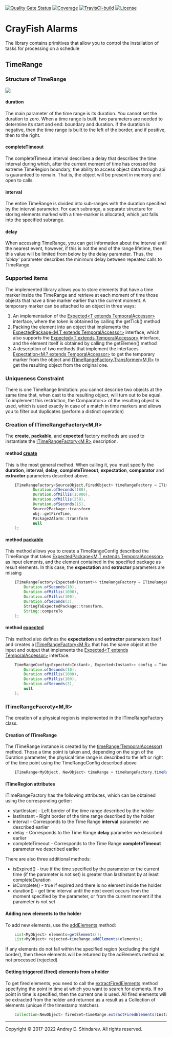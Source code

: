 [![Quality Gate Status](https://sonarcloud.io/api/project_badges/measure?project=sftwnd_crayfish_alarms&metric=alert_status)](https://sonarcloud.io/summary/new_code?id=sftwnd_crayfish_alarms)
[![Coverage](https://sonarcloud.io/api/project_badges/measure?project=sftwnd_crayfish_alarms&metric=coverage)](https://sonarcloud.io/summary/new_code?id=sftwnd_crayfish_alarms)
[![TravisCI-build](https://app.travis-ci.com/sftwnd/crayfish-alarms.svg?branch=master)](https://app.travis-ci.com/github/sftwnd/crayfish-alarms/logscans)
[![License](https://img.shields.io/badge/License-BSD_3--Clause-blue.svg)](https://github.com/sftwnd/crayfish-alarms/blob/master/LICENSE)
# CrayFish Alarms

The library contains primitives that allow you to control the installation of tasks for processing on a schedule

## TimeRange

### Structure of TimeRange
![](img/TimeRange.svg)

#### duration
The main parameter of the time range is its duration. You cannot set the duration to zero. When a time range is built, two parameters are needed to determine its start and end: boundary and duration. If the duration is negative, then the time range is built to the left of the border, and if positive, then to the right.

#### completeTimeout
The completeTimeout interval describes a delay that describes the time interval during which, after the current moment of time has crossed the extreme TimeRegion boundary, the ability to access object data through api is guaranteed to remain.
That is, the object will be present in memory and open to calls.

#### interval
The entire TimeRange is divided into sub-ranges with the duration specified by the interval parameter.
For each subrange, a separate structure for storing elements marked with a time-marker is allocated, which just falls into the specified subrange.

#### delay
When accessing TimeRange, you can get information about the interval until the nearest event, however, if this is not the end of the range lifetime, then this value will be limited from below by the delay parameter. Thus, the _'delay'_ parameter describes the minimum delay between repeated calls to TimeRange.

### Supported items
The implemented library allows you to store elements that have a time marker inside the TimeRange and retrieve at each moment of time those objects that have a time marker earlier than the current moment. A temporary marker can be attached to an object in three ways:
1) An implementation of the [Expected&lt;T extends TemporalAccessor&gt;](https://github.com/sftwnd/crayfish-common-expectation/blob/crayfish-common-expectation-1.0.0/src/main/java/com/github/sftwnd/crayfish/common/expectation/Expected.java) interface, where the token is obtained by calling the getTick() method
2) Packing the element into an object that implements the [ExpectedPackage&lt;M,T extends TemporalAccessor&gt;](https://github.com/sftwnd/crayfish-common-expectation/blob/crayfish-common-expectation-1.0.0/src/main/java/com/github/sftwnd/crayfish/common/expectation/ExpectedPackage.java) interface, which also supports the [Expected&lt;T extends TemporalAccessor&gt;](https://github.com/sftwnd/crayfish-common-expectation/blob/crayfish-common-expectation-1.0.0/src/main/java/com/github/sftwnd/crayfish/common/expectation/Expected.java) interface, and the element itself is obtained by calling the getElemen() method
3) A description of two methods that implement the interfaces [Expectation&lt;M,? extends TemporalAccessor&gt;](https://github.com/sftwnd/crayfish-common-expectation/blob/crayfish-common-expectation-1.0.0/src/main/java/com/github/sftwnd/crayfish/common/expectation/Expectation.java) to get the temporary marker from the object and [ITimeRangeFactory.Transformer&lt;M,R&gt;](./crayfish-alarms-timerange/src/main/java/com/github/sftwnd/crayfish/alarms/timerange/ITimeRange.java#L105-L117) to get the resulting object from the original one.

### Uniqueness Constraint
There is one TimeRange limitation: you cannot describe two objects at the same time that, when cast to the resulting object, will turn out to be equal.
To implement this restriction, the Comparator&lt;&gt; of the resulting object is used, which is used exactly in case of a match in time markers and allows you to filter out duplicates (perform a distinct operation)

### Creation of ITimeRangeFactory&lt;M,R&gt;
The **create**, **packable**, and **expected** factory methods are used to instantiate the [ITimeRangeFactory&lt;M,R&gt;](./crayfish-alarms-timerange/src/main/java/com/github/sftwnd/crayfish/alarms/timerange/ITimeRangeFactory.java) description.
#### method [create](./crayfish-alarms-timerange/src/main/java/com/github/sftwnd/crayfish/alarms/timerange/ITimeRangeFactory.java#L42-L63)
This is the most general method. When calling it, you must specify the **duration**, **interval**, **delay**, **completeTimeout**, **expectation**, **comparator** and **extractor** parameters described above.

```java
    ITimeRangeFactory<SourceObject,FiredObject> timeRangeFactory = ITimeRangeFactory.create(
            Duration.ofSeconds(180),
            Duration.ofMillis(15000),
            Duration.ofMillis(250),
            Duration.ofSeconds(15),
            Source2Package::transform
            obj::getFireTime,
            Package2Alarm::transform
            null
    );
```

#### method [packable](./crayfish-alarms-timerange/src/main/java/com/github/sftwnd/crayfish/alarms/timerange/ITimeRangeFactory.java#L104-L118)
This method allows you to create a TimeRangeConfig described the TimeRange that takes [ExpectedPackage&lt;M,T extends TemporalAccessor&gt;](https://github.com/sftwnd/crayfish-common-expectation/blob/crayfish-common-expectation-1.0.0/src/main/java/com/github/sftwnd/crayfish/common/expectation/ExpectedPackage.java) as input elements, and the element contained in the specified package as result elements.
In this case, the **expectation** and **extractor** parameters are missing

```java
    ITimeRangeFactory<Expected<Instant>> timeRangeFactory = ITimeRangeFactory.packable(
        Duration.ofSeconds(10),
        Duration.ofMillis(1000),
        Duration.ofMillis(100),
        Duration.ofSeconds(3),
        StringToExpectedPackage::transform,
        String::compareTo
    );
```

#### method [expected](./crayfish-alarms-timerange/src/main/java/com/github/sftwnd/crayfish/alarms/timerange/ITimeRangeFactory.java#L131-L139)
This method also defines the **expectation** and **extractor** parameters itself and creates a [ITimeRangeFactory&lt;M,R&gt;](./crayfish-alarms-timerange/src/main/java/com/github/sftwnd/crayfish/alarms/timerange/ITimeRangeFactory.java) that has the same object at the input and output that implements the [Expected&lt;T extends TemporalAccessor&gt;](https://github.com/sftwnd/crayfish-common-expectation/blob/crayfish-common-expectation-1.0.0/src/main/java/com/github/sftwnd/crayfish/common/expectation/Expected.java) interface.

```java
    TimeRangeConfig<Expected<Instant>, Expected<Instant>> config = TimeRangeConfig.expected(
        Duration.ofSeconds(10),
        Duration.ofMillis(1000),
        Duration.ofMillis(100),
        Duration.ofSeconds(3),
        null
    );
```

### ITimeRangeFacroty&lt;M,R&gt;

The creation of a physical region is implemented in the ITimeRangeFactory class.

#### Creation of ITimeRange

The ITimeRange instance is created by the [timeRange(TemporalAccessor)](./crayfish-alarms-timerange/src/main/java/com/github/sftwnd/crayfish/alarms/timerange/ITimeRangeFactory.java#L23) method. Those a time point is taken and, depending on the sign of the Duration parameter, the physical time range is described to the left or right of the time point using the TimeRangeConfig described above

```java
    ITimeRange<MyObject, NewObject> timeRange = timeRangeFactory.timeRange(Instant.now);
```

#### ITimeRegion attributes
ITimeRangeFactory has the following attributes, which can be obtained using the corresponding getter:
* startInstant - Left border of the time range described by the holder
* lastInstant - Right border of the time range described by the holder
* interval - Corresponds to the Time Range **interval** parameter we described earlier
* delay - Corresponds to the Time Range **delay** parameter we described earlier
* completeTimeout - Corresponds to the Time Range **completeTimeout** parameter we described earlier

There are also three additional methods:
* isExpired() - true if the time specified by the parameter or the current time (if the parameter is not set) is greater than lastInstant by at least completeDuration
* isComplete() - true if expired and there is no element inside the holder
* duration() - get time interval until the next event occurs from the moment specified by the parameter, or from the current moment if the parameter is not set

#### Adding new elements to the holder
To add new elements, use the [addElements](./crayfish-alarms-timerange/src/main/java/com/github/sftwnd/crayfish/alarms/timerange/TimeRange.java#176#L177-L196) method:

```java
    List<MyObject> elements=getElements();
    List<MyObject> rejected=timeRange.addElements(elements);
```

If any elements do not fall within the specified region (excluding the right border), then these elements will be returned by the adElements method as not processed (rejected)

#### Getting triggered (fired) elements from a holder
To get fired elements, you need to call the [extractFiredElements](./crayfish-alarms-timerange/src/main/java/com/github/sftwnd/crayfish/alarms/timerange/TimeRange.java#L227-L248) method specifying the point in time at which you want to search for elements. If no point in time is specified, then the current one is used.
All fired elements will be extracted from the holder and returned as a result as a Collection of elements (unique if the timestamp matches).

```java
    Collection<NewObject> firedSet=timeRange.extractFiredElements(Instant.now.plusMillis(250));
```

---
Copyright © 2017-2022 Andrey D. Shindarev. All rights reserved.